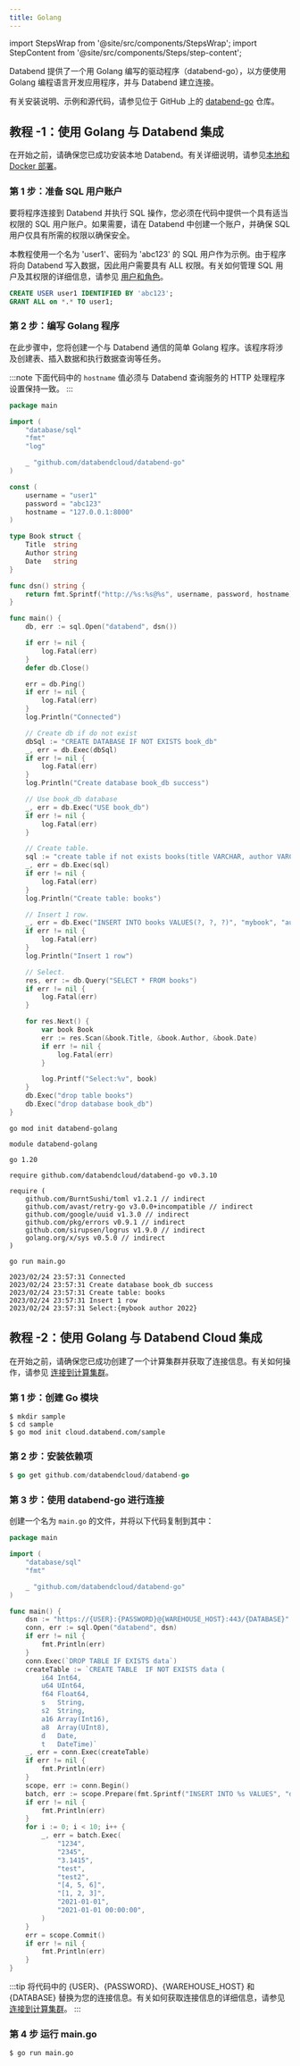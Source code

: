 ```yaml
---
title: Golang
---
```


import StepsWrap from '@site/src/components/StepsWrap';
import StepContent from '@site/src/components/Steps/step-content';

Databend 提供了一个用 Golang 编写的驱动程序（databend-go），以方便使用 Golang 编程语言开发应用程序，并与 Databend 建立连接。

有关安装说明、示例和源代码，请参见位于 GitHub 上的 [databend-go](https://github.com/databendcloud/databend-go) 仓库。

## 教程 -1：使用 Golang 与 Databend 集成

在开始之前，请确保您已成功安装本地 Databend。有关详细说明，请参见[本地和 Docker 部署](/guides/deploy/deploying-local)。

### 第 1 步：准备 SQL 用户账户

要将程序连接到 Databend 并执行 SQL 操作，您必须在代码中提供一个具有适当权限的 SQL 用户账户。如果需要，请在 Databend 中创建一个账户，并确保 SQL 用户仅具有所需的权限以确保安全。

本教程使用一个名为 'user1'、密码为 'abc123' 的 SQL 用户作为示例。由于程序将向 Databend 写入数据，因此用户需要具有 ALL 权限。有关如何管理 SQL 用户及其权限的详细信息，请参见 [用户和角色](/sql/sql-commands/ddl/user/)。

```sql
CREATE USER user1 IDENTIFIED BY 'abc123';
GRANT ALL on *.* TO user1;
```

### 第 2 步：编写 Golang 程序

在此步骤中，您将创建一个与 Databend 通信的简单 Golang 程序。该程序将涉及创建表、插入数据和执行数据查询等任务。

<StepsWrap>

<StepContent number="1" title="将以下代码复制并粘贴到 main.go 文件中">

:::note
下面代码中的 `hostname` 值必须与 Databend 查询服务的 HTTP 处理程序设置保持一致。
:::

```go title='main.go'
package main

import (
    "database/sql"
    "fmt"
    "log"

    _ "github.com/databendcloud/databend-go"
)

const (
    username = "user1"
    password = "abc123"
    hostname = "127.0.0.1:8000"
)

type Book struct {
    Title  string
    Author string
    Date   string
}

func dsn() string {
    return fmt.Sprintf("http://%s:%s@%s", username, password, hostname)
}

func main() {
    db, err := sql.Open("databend", dsn())

    if err != nil {
        log.Fatal(err)
    }
    defer db.Close()

    err = db.Ping()
    if err != nil {
        log.Fatal(err)
    }
    log.Println("Connected")

    // Create db if do not exist
    dbSql := "CREATE DATABASE IF NOT EXISTS book_db"
    _, err = db.Exec(dbSql)
    if err != nil {
        log.Fatal(err)
    }
    log.Println("Create database book_db success")

    // Use book_db database
    _, err = db.Exec("USE book_db")
    if err != nil {
        log.Fatal(err)
    }

    // Create table.
    sql := "create table if not exists books(title VARCHAR, author VARCHAR, date VARCHAR)"
    _, err = db.Exec(sql)
    if err != nil {
        log.Fatal(err)
    }
    log.Println("Create table: books")

    // Insert 1 row.
    _, err = db.Exec("INSERT INTO books VALUES(?, ?, ?)", "mybook", "author", "2022")
    if err != nil {
        log.Fatal(err)
    }
    log.Println("Insert 1 row")

    // Select.
    res, err := db.Query("SELECT * FROM books")
    if err != nil {
        log.Fatal(err)
    }

    for res.Next() {
        var book Book
        err := res.Scan(&book.Title, &book.Author, &book.Date)
        if err != nil {
            log.Fatal(err)
        }

        log.Printf("Select:%v", book)
    }
    db.Exec("drop table books")
    db.Exec("drop database book_db")
}
```

</StepContent>

<StepContent number="2" title="安装依赖项">

```shell
go mod init databend-golang
```

```text title='go.mod'
module databend-golang

go 1.20

require github.com/databendcloud/databend-go v0.3.10

require (
    github.com/BurntSushi/toml v1.2.1 // indirect
    github.com/avast/retry-go v3.0.0+incompatible // indirect
    github.com/google/uuid v1.3.0 // indirect
    github.com/pkg/errors v0.9.1 // indirect
    github.com/sirupsen/logrus v1.9.0 // indirect
    golang.org/x/sys v0.5.0 // indirect
)
```

</StepContent>

<StepContent number="3" title="运行程序">

```shell
go run main.go
```

```text title='输出'
2023/02/24 23:57:31 Connected
2023/02/24 23:57:31 Create database book_db success
2023/02/24 23:57:31 Create table: books
2023/02/24 23:57:31 Insert 1 row
2023/02/24 23:57:31 Select:{mybook author 2022}
```

</StepContent>

</StepsWrap>

## 教程 -2：使用 Golang 与 Databend Cloud 集成

在开始之前，请确保您已成功创建了一个计算集群并获取了连接信息。有关如何操作，请参见 [连接到计算集群](/guides/cloud/using-databend-cloud/warehouses#connecting)。

### 第 1 步：创建 Go 模块

```shell
$ mkdir sample
$ cd sample
$ go mod init cloud.databend.com/sample
```

### 第 2 步：安装依赖项

```go
$ go get github.com/databendcloud/databend-go
```

### 第 3 步：使用 databend-go 进行连接

创建一个名为 `main.go` 的文件，并将以下代码复制到其中：

```go
package main

import (
    "database/sql"
    "fmt"

    _ "github.com/databendcloud/databend-go"
)

func main() {
    dsn := "https://{USER}:{PASSWORD}@{WAREHOUSE_HOST}:443/{DATABASE}"
    conn, err := sql.Open("databend", dsn)
    if err != nil {
        fmt.Println(err)
    }
    conn.Exec(`DROP TABLE IF EXISTS data`)
    createTable := `CREATE TABLE  IF NOT EXISTS data (
        i64 Int64,
        u64 UInt64,
        f64 Float64,
        s   String,
        s2  String,
        a16 Array(Int16),
        a8  Array(UInt8),
        d   Date,
        t   DateTime)`
    _, err = conn.Exec(createTable)
    if err != nil {
        fmt.Println(err)
    }
    scope, err := conn.Begin()
    batch, err := scope.Prepare(fmt.Sprintf("INSERT INTO %s VALUES", "data"))
    if err != nil {
        fmt.Println(err)
    }
    for i := 0; i < 10; i++ {
        _, err = batch.Exec(
            "1234",
            "2345",
            "3.1415",
            "test",
            "test2",
            "[4, 5, 6]",
            "[1, 2, 3]",
            "2021-01-01",
            "2021-01-01 00:00:00",
        )
    }
    err = scope.Commit()
    if err != nil {
        fmt.Println(err)
    }
}
```

:::tip
将代码中的 {USER}、{PASSWORD}、{WAREHOUSE_HOST} 和 {DATABASE} 替换为您的连接信息。有关如何获取连接信息的详细信息，请参见 [连接到计算集群](/guides/cloud/using-databend-cloud/warehouses#connecting)。
:::

### 第 4 步 运行 main.go

```shell
$ go run main.go
```
